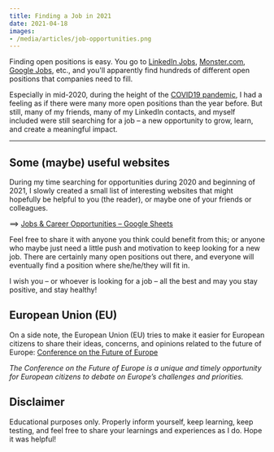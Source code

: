 ```yaml
---
title: Finding a Job in 2021
date: 2021-04-18
images: 
- /media/articles/job-opportunities.png
---
```


Finding open positions is easy. You go to [LinkedIn Jobs](https://www.linkedin.com/jobs/), [Monster.com](https://www.monster.com/), [Google Jobs](https://jobs.google.com/about/), etc., and you'll apparently find hundreds of different open positions that companies need to fill.

Especially in mid-2020, during the height of the [COVID19 pandemic](https://en.wikipedia.org/wiki/COVID-19_pandemic), I had a feeling as if there were many more open positions than the year before. But still, many of my friends, many of my LinkedIn contacts, and myself included were still searching for a job – a new opportunity to grow, learn, and create a meaningful impact.

* * *

## Some (maybe) useful websites

During my time searching for opportunities during 2020 and beginning of 2021, I slowly created a small list of interesting websites that might hopefully be helpful to you (the reader), or maybe one of your friends or colleagues.

==> [Jobs & Career Opportunities – Google Sheets](https://docs.google.com/spreadsheets/d/16YPfy7nZNBs99dtoG-xCPJZMQOynBgWAVA9omq2PdHE/edit?usp=sharing)

Feel free to share it with anyone you think could benefit from this; or anyone who maybe just need a little push and motivation to keep looking for a new job. There are certainly many open positions out there, and everyone will eventually find a position where she/he/they will fit in.

I wish you – or whoever is looking for a job – all the best and may you stay positive, and stay healthy!

## European Union (EU)

On a side note, the European Union (EU) tries to make it easier for European citizens to share their ideas, concerns, and opinions related to the future of Europe: [Conference on the Future of Europe](https://futureu.europa.eu/?locale=en)

_The Conference on the Future of Europe is a unique and timely opportunity for European citizens to debate on Europe’s challenges and priorities._

## Disclaimer

Educational purposes only. Properly inform yourself, keep learning, keep testing, and feel free to share your learnings and experiences as I do. Hope it was helpful!
